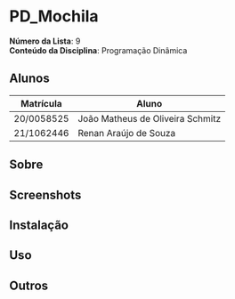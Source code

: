 # PD_Mochila

**Número da Lista**: 9<br>
**Conteúdo da Disciplina**: Programação Dinâmica<br>

## Alunos
|Matrícula | Aluno |
| -- | -- |
| 20/0058525 | João Matheus de Oliveira Schmitz |
| 21/1062446 | Renan Araújo de Souza |

## Sobre 


## Screenshots


## Instalação 




## Uso 


## Outros 



